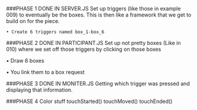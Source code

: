 ###PHASE 1 DONE IN SERVER.JS
  Set up triggers (like those in example 009) to eventually be the boxes. 
    This is then like a framework that we get to build on for the piece.
    
    • Create 6 triggers named box_1-box_6

###PHASE 2 DONE IN PARTICIPANT.JS
  Set up not pretty boxes (Like in 010) where we set off those triggers by clicking on those boxes
  
  • Draw 6 boxes
  
  • You link them to a box request
  
###PHASE 3 DONE IN MONITER.JS
  Getting which trigger was pressed and displaying that information.
  
###PHASE 4
  Color stuff
  touchStarted()
  touchMoved()
  touchEnded()
